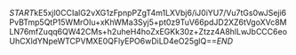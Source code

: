 $START$kE5xjl0CCIalG2vXG1zFpnpPZgT4m1LXVbj6/iJ0iYU7/Vu7tGs0wJSeji6PvBTmp5QtP15WMrOIu+xKhWMa3Syj5+pt0z9TuV66pdJD2XZ6tVgoXVc8MLN76mfZuqq6QW42CMs+h2uheH4hoZxEGKk30z+Ztzz4A8hlLwJbCCC6eoUhCXldYNpeWTCPVMXE0QFlyEPO6wDiLD4eO25glQ==$END$